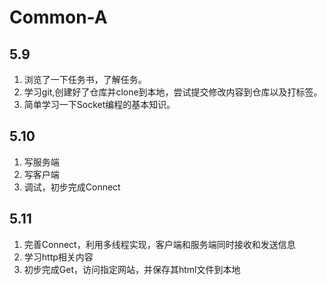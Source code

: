 # Common-A

## 5.9
1. 浏览了一下任务书，了解任务。
2. 学习git,创建好了仓库并clone到本地，尝试提交修改内容到仓库以及打标签。
3. 简单学习一下Socket编程的基本知识。
## 5.10
1. 写服务端
2. 写客户端
3. 调试，初步完成Connect
## 5.11
1. 完善Connect，利用多线程实现，客户端和服务端同时接收和发送信息
2. 学习http相关内容
3. 初步完成Get，访问指定网站，并保存其html文件到本地

